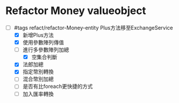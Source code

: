 # Refactor Money valueobject

- [ ] #tags refact/refactor-Money-entity Plus方法移至ExchangeService
    - [x] 新增Plus方法
    - [x] 使用參數陣列傳值
    - [ ] 進行多參數陣列加總
      -[x] 空集合判斷 
    - [x] 法郎加總
    - [x] 指定幣別轉換
    - [ ] 混合幣別加總
    - [ ] 是否有比foreach更快捷的方式
    - [ ] 加入匯率轉換